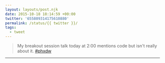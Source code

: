 ```yaml
---
layout: layouts/post.njk
date: 2015-10-18 18:14:59 +00:00
twitter: '655809314175610880'
permalink: /status/{{ twitter }}/
tags: 
  - tweet
---
```


> My breakout session talk today at 2:00 mentions code but isn't really about it. [#phxdw](https://twitter.com/hashtag/phxdw)

---
